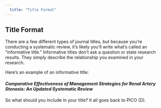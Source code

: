 ```yaml
---
  title: "Title Format"
---
```


## Title Format

There are a few different types of journal titles, but because you’re conducting a systematic review, it’s likely you’ll write what’s called an “informative title.” Informative titles don’t ask a question or state research results. They simply describe the relationship you examined in your research. 

Here’s an example of an informative title:

<h4><i>Comparative Effectiveness of Management Strategies for Renal Artery Stenosis: An Updated Systematic Review</i></h4>

So what should you include in your title? It all goes back to PICO (D).
